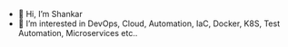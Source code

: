 - 👋 Hi, I’m Shankar
- 👀 I’m interested in DevOps, Cloud, Automation, IaC, Docker, K8S, Test Automation, Microservices etc..


<!---
shankarnarayanb/shankarnarayanb is a ✨ special ✨ repository because its `README.md` (this file) appears on your GitHub profile.
You can click the Preview link to take a look at your changes.
--->
